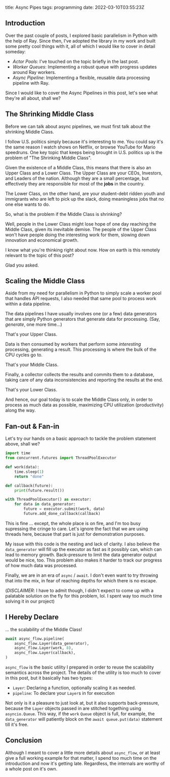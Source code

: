 title: Async Pipes
tags: programming
date: 2022-03-10T03:55:23Z


## Introduction

Over the past couple of posts, I explored basic parallelism in Python with the help of Ray. Since then, I've adopted the library in my work and built some pretty cool things with it, all of which I would like to cover in detail someday:

- _Actor Pools_: I've touched on the topic briefly in the last post.
- _Worker Queues_: Implementing a robust queue with progress updates around Ray workers.
- _Async Pipeline_: Implementing a flexible, reusable data processing pipeline with Ray.

Since I would like to cover the Async Pipelines in this post, let's see what they're all about, shall we?

## The Shrinking Middle Class

Before we can talk about async pipelines, we must first talk about the shrinking Middle Class.

I follow U.S. politics simply because it's interesting to me. You could say it's the same reason I watch shows on Netflix, or browse YouTube for Mario speedruns. One key topic that keeps being brought in U.S. politics up is the problem of "The Shrinking Middle Class".

Given the existence of a Middle Class, this means that there is also an Upper Class and a Lower Class. The Upper Class are your CEOs, Investors, and Leaders of the nation. Although they are a small percentage, but effectively they are responsible for most of the **jobs** in the country.

The Lower Class, on the other hand, are your student-debt ridden youth and immigrants who are left to pick up the slack, doing meaningless jobs that no one else wants to do.

So, what is the problem if the Middle Class is shrinking?

Well, people in the Lower Class might lose hope of one day reaching the Middle Class, given its inevitable demise. The people of the Upper Class won't have people doing the interesting work for them, slowing down innovation and economical growth.

I know what you're thinking right about now. How on earth is this remotely relevant to the topic of this post?

Glad you asked.

## Scaling the Middle Class

Aside from my need for parallelism in Python to simply scale a worker pool that handles API requests, I also needed that same pool to process work within a data pipeline.

The data pipelines I have usually involves one (or a few) data generators that are simply Python generators that generate data for processing. (Say, _generate_, one more time...)

That's your Upper Class.

Data is then consumed by workers that perform some _interesting_ processing, generating a result. This processing is where the bulk of the CPU cycles go to.

That's your Middle Class.

Finally, a collector collects the results and commits them to a database, taking care of any data inconsistencies and reporting the results at the end.

That's your Lower Class.

And hence, our goal today is to scale the Middle Class only, in order to process as much data as possible, maximizing CPU utilization (productivity) along the way.

## Fan-out & Fan-in

Let's try our hands on a basic approach to tackle the problem statement above, shall we?

```python
import time
from concurrent.futures import ThreadPoolExecutor

def work(data):
	time.sleep(1)
	return "done"

def callback(future):
	print(future.result())

with ThreadPoolExecutor() as executor:
    for data in data_generator:
        future = executor.submit(work, data)
        future.add_done_callback(callback)
```

This is fine ... except, the whole place is on fire, and I'm too busy supressing the cringe to care. Let's ignore the fact that we are using threads here, because that part is just for demonstration purposes.

My issue with this code is the nesting and lack of clarity. I also believe the `data_generator` will fill up the executor as fast as it possibly can, which can lead to memory growth. Back-pressure to limit the data generator output would be nice, too. This problem also makes it harder to track our progress of how much data was processed.

Finally, we are in an era of `async` / `await`. I don't even want to try throwing that into the mix, in fear of reaching depths for which there is no escape.

(_DISCLAIMER_: I have to admit though, I didn't expect to come up with a palatable solution on the fly for this problem, lol. I spent way too much time solving it in our project)

## I Hereby Declare

... the scalability of the Middle Class!

```python
await async_flow.pipeline(
    async_flow.Layer(data_generator),
    async_flow.Layer(work, 8),
    async_flow.Layer(callback),
)
```

`async_flow` is the basic utility I prepared in order to reuse the scalability semantics across the project. The details of the utility is too much to cover in this post, but it basically has two types:

- `Layer`: Declaring a function, optionally scaling it as needed.
- `pipeline`: To declare your `Layer`s in for execution

Not only is it a pleasure to just look at, but it also supports back-pressure, because the `Layer` objects passed in are stitched togething using `asyncio.Queue`. This way, if the `work` `Queue` object is full, for example, the `data_generator` will patiently block on the `await queue.put(data)` statement till it's free.

## Conclusion

Although I meant to cover a little more details about `async_flow`, or at least give a full working example for that matter, I spend too much time on the introduction and now it's getting late. Regardless, the internals are worthy of a whole post on it's own.

